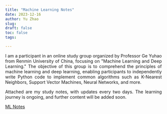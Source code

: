 ```yaml
---
title: "Machine Learning Notes"
date: 2023-12-16
author: Yu Zhao
slug: 
draft: false
toc: false
tags:

---
```


<div style="text-align: justify;">

I am a participant in an online study group organized by Professor Ge Yuhao from Renmin University of China, focusing on "Machine Learning and Deep Learning." The objective of this group is to comprehend the principles of machine learning and deep learning, enabling participants to independently write Python code to implement common algorithms such as K-Nearest Neighbors, Support Vector Machines, Neural Networks, and more.

Attached are my study notes, with updates every two days. The learning journey is ongoing, and further content will be added soon.

[ML Notes](/Users/yuzhao/Documents/GitHub/yuzhao66.github.io/static/files/posts/Notes_ml.pdf)

</div>